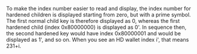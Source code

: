 To make the index number easier to read and display, the index number for hardened children is displayed starting from zero, but with a prime symbol. The first normal child key is therefore displayed as 0, whereas the first hardened child (index 0x80000000) is displayed as 0&#x27;. In sequence then, the second hardened key would have index 0x80000001 and would be displayed as 1&#x27;, and so on. When you see an HD wallet index i&#x27;, that means 231+i.

